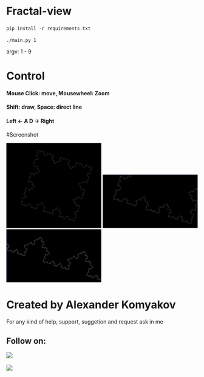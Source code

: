 # Fractal-view

`pip install -r requirements.txt`


`./main.py 1`


argv: 1 - 9

# Control

#### Mouse Click: move,  Mousewheel: Zoom

#### Shift: draw, Space: direct line

#### Left <- A   D -> Right

#Screenshot

<img src="./screenshot.jpg" width="250">

<img src="./screenshot2.jpg" width="250">


<img src="./screenshot3.jpg" width="250">


# Created by Alexander Komyakov
For any kind of help, support, suggetion and request ask in me
## Follow on:
<p align="left">
<a href="https://github.com/Alexander-Komyakov"><img src="https://img.shields.io/badge/GitHub-Follow%20on%20GitHub-inactive.svg?logo=github"></a>
</p><p align="left">
<a href="https://vk.com/shurikkomyakov"><img src="https://img.shields.io/badge/VK-Follow%20on%20Vkontakte-blue?logo=vk&logoColor=white"></a>
</p><p align="left">
